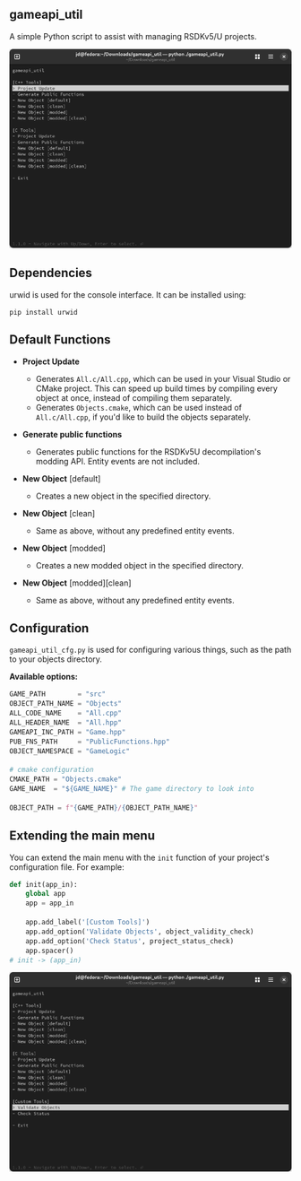## gameapi_util
A simple Python script to assist with managing RSDKv5/U projects.

![Screenshot of the main interface](/screenshots/main.png)

## Dependencies

urwid is used for the console interface. It can be installed using:
```
pip install urwid
```

## Default Functions

- **Project Update**
  - Generates `All.c/All.cpp`, which can be used in your Visual Studio or CMake project. This can speed up build times by compiling every object at once, instead of compiling them separately.
  - Generates `Objects.cmake`, which can be used instead of `All.c/All.cpp`, if you'd like to build the objects separately.

- **Generate public functions**
  - Generates public functions for the RSDKv5U decompilation's modding API. Entity events are not included.

- **New Object** [default]
  - Creates a new object in the specified directory.

- **New Object** [clean]
  - Same as above, without any predefined entity events.

- **New Object** [modded]
  - Creates a new modded object in the specified directory.

- **New Object** [modded][clean]
  - Same as above, without any predefined entity events.

## Configuration
`gameapi_util_cfg.py` is used for configuring various things, such as the path to your objects directory.

**Available options:**
```py
GAME_PATH        = "src"
OBJECT_PATH_NAME = "Objects"
ALL_CODE_NAME    = "All.cpp"
ALL_HEADER_NAME  = "All.hpp"
GAMEAPI_INC_PATH = "Game.hpp"
PUB_FNS_PATH     = "PublicFunctions.hpp"
OBJECT_NAMESPACE = "GameLogic"

# cmake configuration
CMAKE_PATH = "Objects.cmake"
GAME_NAME  = "${GAME_NAME}" # The game directory to look into

OBJECT_PATH = f"{GAME_PATH}/{OBJECT_PATH_NAME}"
```

## Extending the main menu
You can extend the main menu with the `init` function of your project's configuration file. For example:
```py
def init(app_in):
    global app
    app = app_in

    app.add_label('[Custom Tools]')
    app.add_option('Validate Objects', object_validity_check)
    app.add_option('Check Status', project_status_check)
    app.spacer()
# init -> (app_in)
```

![Screenshot of the main interface, after being extended by gameapi_util_cfg.py](/screenshots/main_extended.png)
